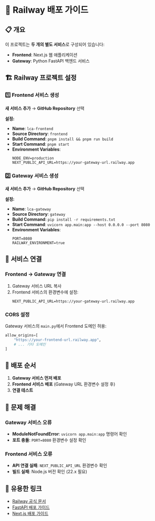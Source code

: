 # 🚄 Railway 배포 가이드

## 📋 개요
이 프로젝트는 **두 개의 별도 서비스**로 구성되어 있습니다:
- **Frontend**: Next.js 웹 애플리케이션
- **Gateway**: Python FastAPI 백엔드 서비스

## 🏗️ Railway 프로젝트 설정

### 1️⃣ Frontend 서비스 생성

**새 서비스 추가** → **GitHub Repository** 선택

**설정:**
- **Name**: `lca-frontend`
- **Source Directory**: `frontend`
- **Build Command**: `pnpm install && pnpm run build`
- **Start Command**: `pnpm start`
- **Environment Variables**:
  ```
  NODE_ENV=production
  NEXT_PUBLIC_API_URL=https://your-gateway-url.railway.app
  ```

### 2️⃣ Gateway 서비스 생성

**새 서비스 추가** → **GitHub Repository** 선택

**설정:**
- **Name**: `lca-gateway`
- **Source Directory**: `gateway`
- **Build Command**: `pip install -r requirements.txt`
- **Start Command**: `uvicorn app.main:app --host 0.0.0.0 --port 8080`
- **Environment Variables**:
  ```
  PORT=8080
  RAILWAY_ENVIRONMENT=true
  ```

## 🔧 서비스 연결

### Frontend → Gateway 연결
1. Gateway 서비스 URL 복사
2. Frontend 서비스의 환경변수에 설정:
   ```
   NEXT_PUBLIC_API_URL=https://your-gateway-url.railway.app
   ```

### CORS 설정
Gateway 서비스의 `main.py`에서 Frontend 도메인 허용:
```python
allow_origins=[
    "https://your-frontend-url.railway.app",
    # ... 기타 도메인
]
```

## 🚀 배포 순서

1. **Gateway 서비스 먼저 배포**
2. **Frontend 서비스 배포** (Gateway URL 환경변수 설정 후)
3. **연결 테스트**

## 📝 문제 해결

### Gateway 서비스 오류
- **ModuleNotFoundError**: `uvicorn app.main:app` 명령어 확인
- **포트 충돌**: `PORT=8080` 환경변수 설정 확인

### Frontend 서비스 오류
- **API 연결 실패**: `NEXT_PUBLIC_API_URL` 환경변수 확인
- **빌드 실패**: Node.js 버전 확인 (22.x 필요)

## 🔗 유용한 링크

- [Railway 공식 문서](https://docs.railway.app/)
- [FastAPI 배포 가이드](https://fastapi.tiangolo.com/deployment/)
- [Next.js 배포 가이드](https://nextjs.org/docs/deployment)
